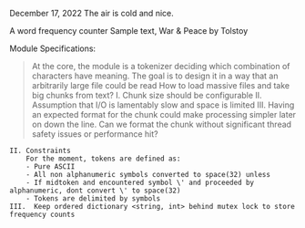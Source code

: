 December 17, 2022
The air is cold and nice.

A word frequency counter
Sample text, War & Peace by Tolstoy


Module Specifications:
> At the core, the module is a tokenizer deciding which combination of characters have meaning. The goal is
  to design it in a way that an arbitrarily large file could be read
> How to load massive files and take big chunks from text?
	I. Chunk size should be configurable
	II. Assumption that I/O is lamentably slow and space is limited
	III. Having an expected format for the chunk could make processing simpler later on down the line.
		Can we format the chunk without significant thread safety issues or performance hit?

	II. Constraints
		For the moment, tokens are defined as:
		- Pure ASCII
		- All non alphanumeric symbols converted to space(32) unless
		- If midtoken and encountered symbol \' and proceeded by alphanumeric, dont convert \' to space(32)
		- Tokens are delimited by symbols
	III.  Keep ordered dictionary <string, int> behind mutex lock to store frequency counts 
		
